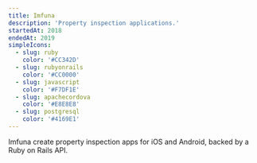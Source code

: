 ```yaml
---
title: Imfuna
description: 'Property inspection applications.'
startedAt: 2018
endedAt: 2019
simpleIcons:
  - slug: ruby
    color: '#CC342D'
  - slug: rubyonrails
    color: '#CC0000'
  - slug: javascript
    color: '#F7DF1E'
  - slug: apachecordova
    color: '#E8E8E8'
  - slug: postgresql
    color: '#4169E1'
---
```


Imfuna create property inspection apps for iOS and Android, backed by a Ruby on Rails API.

<map-view latitude='37.9268' longitude='-122.0298' zoom='10'></map-view>